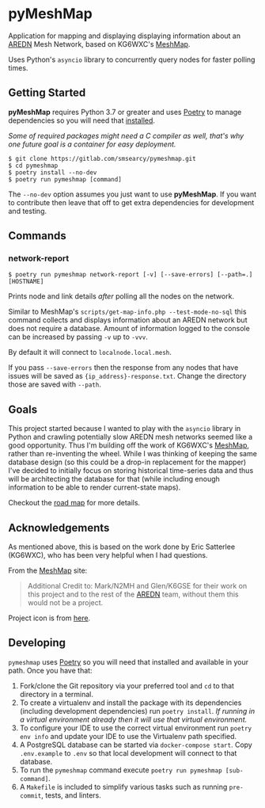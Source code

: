 pyMeshMap
=========

Application for mapping and displaying displaying information about an
[AREDN](https://arednmesh.org/) Mesh Network, based on KG6WXC's
[MeshMap](https://gitlab.kg6wxc.net/mesh/meshmap).

Uses Python's `asyncio` library to concurrently query nodes for faster polling times.


Getting Started
---------------

**pyMeshMap** requires Python 3.7 or greater and
uses [Poetry](https://python-poetry.org/) to manage dependencies
so you will need that [installed](https://python-poetry.org/docs/#installation).

*Some of required packages might need a C compiler as well,
that's why one future goal is a container for easy deployment.*

```shell script
$ git clone https://gitlab.com/smsearcy/pymeshmap.git
$ cd pymeshmap
$ poetry install --no-dev
$ poetry run pymeshmap [command]
```

The `--no-dev` option assumes you just want to use **pyMeshMap**.
If you want to contribute then leave that off to get extra dependencies for development and testing.

Commands
--------

### network-report
```shell script
$ poetry run pymeshmap network-report [-v] [--save-errors] [--path=.] [HOSTNAME]
```

Prints node and link details *after* polling all the nodes on the network.

Similar to MeshMap's `scripts/get-map-info.php --test-mode-no-sql`
this command collects and displays information about an AREDN network
but does not require a database.
Amount of information logged to the console can be increased by passing `-v` up to `-vvv`.

By default it will connect to `localnode.local.mesh`.

If you pass `--save-errors` then the response from any nodes that have issues
will be saved as `{ip_address}-response.txt`.
Change the directory those are saved with `--path`.


Goals
-----

This project started because I wanted to play with the `asyncio` library in Python
and crawling potentially slow AREDN mesh networks seemed like a good opportunity.
Thus I'm building off the work of KG6WXC's [MeshMap](https://gitlab.kg6wxc.net/mesh/meshmap),
rather than re-inventing the wheel.
While I was thinking of keeping the same database design
(so this could be a drop-in replacement for the mapper)
I've decided to initially focus on storing historical time-series data and
thus will be architecting the database for that
(while including enough information to be able to render current-state maps).

Checkout the [road map](ROADMAP.md) for more details.


Acknowledgements
----------------

As mentioned above, this is based on the work done by Eric Satterlee (KG6WXC),
who has been very helpful when I had questions.

From the [MeshMap](https://gitlab.kg6wxc.net/mesh/meshmap) site:

> Additional Credit to: Mark/N2MH and Glen/K6GSE for their work on this project
> and to the rest of the [AREDN](https://arednmesh.org/) team,
> without them this would not be a project.

Project icon is from [here](https://commons.wikimedia.org/wiki/File:FullMeshNetwork.svg).


Developing
----------

`pymeshmap` uses [Poetry](https://python-poetry.org/)
so you will need that installed and available in your path.
Once you have that:

1. Fork/clone the Git repository via your preferred tool
and `cd` to that directory in a terminal.
2. To create a virtualenv and install the package with its dependencies
(including development dependencies) run `poetry install`.
*If running in a virtual environment already then it will use that virtual environment.*
3. To configure your IDE to use the correct virtual environment
run `poetry env info`
and update your IDE to use the Virtualenv path specified.
4. A PostgreSQL database can be started via `docker-compose start`.
Copy `.env.example` to `.env` so that local development will connect to that database.
5. To run the `pymeshmap` command execute `poetry run pymeshmap [sub-command]`.
6. A `Makefile` is included to simplify various tasks such as running `pre-commit`, tests, and linters.
